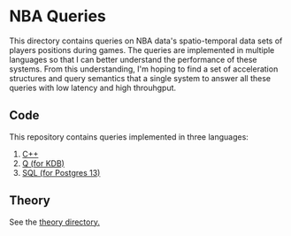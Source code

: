 # NBA Queries
This directory contains queries on NBA data's spatio-temporal data sets of players positions during games. 
The queries are implemented in multiple languages so that I can better understand the performance of these systems.
From this understanding, I'm hoping to find a set of acceleration structures and query semantics that a single system
to answer all these queries with low latency and high throuhgput. 

## Code
This repository contains queries implemented in three languages: 
1. [C++](src/cpp)
2. [Q (for KDB)](src/q)
3. [SQL (for Postgres 13)](src/sql)

## Theory
See the [theory directory.](theory)
